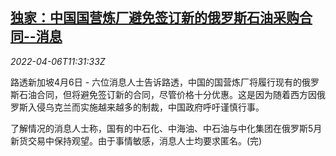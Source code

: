 <!--1649246464000-->
[独家：中国国营炼厂避免签订新的俄罗斯石油采购合同--消息](https://cn.reuters.com/article/exclusive-china-russia-oil-0406-wedn-idCNKCS2LY14A)
------

<div><i>2022-04-06T11:31:33Z</i></div><p>路透新加坡4月6日 - 六位消息人士告诉路透，中国的国营炼厂将履行现有的俄罗斯石油合同，但将避免签订新的合同，尽管价格十分优惠。这是因为随着西方因俄罗斯入侵乌克兰而实施越来越多的制裁，中国政府呼吁谨慎行事。</p><p>了解情况的消息人士称，国有的中石化、中海油、中石油与中化集团在俄罗斯5月新货交易中保持观望。由于事情敏感，消息人士均要求匿名。(完)</p>
